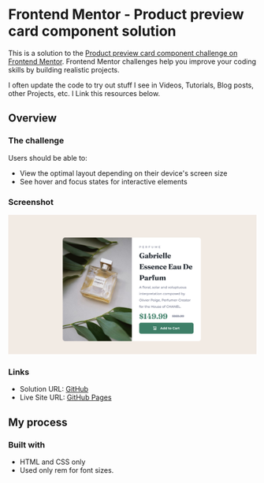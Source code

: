# Frontend Mentor - Product preview card component solution

This is a solution to the [Product preview card component challenge on Frontend Mentor](https://www.frontendmentor.io/challenges/product-preview-card-component-GO7UmttRfa). Frontend Mentor challenges help you improve your coding skills by building realistic projects.

I often update the code to try out stuff I see in Videos, Tutorials, Blog posts, other Projects, etc. I Link this resources below.

## Overview

### The challenge

Users should be able to:

- View the optimal layout depending on their device's screen size
- See hover and focus states for interactive elements

### Screenshot

![](./screenshot.png)

### Links

- Solution URL: [GitHub](https://github.com/felipeavl/product-preview-card-component)
- Live Site URL: [GitHub Pages](https://felipeavl.github.io/product-preview-card-component/)

## My process

### Built with

- HTML and CSS only
- Used only rem for font sizes.
